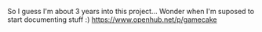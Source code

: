 So I guess I'm about 3 years into this project... Wonder when I'm suposed to start documenting stuff :) https://www.openhub.net/p/gamecake